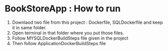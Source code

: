 # BookStoreApp : How to run 

1. Downlaod two file from this project : Dockerfile, SQLDockerfile and keep it in same folder.
2. Open terminal in that folder where you put those files.
3. Follow MYSQLDockerBuildSteps file given in the project
4. Then follow ApplicationDockerBuildSteps file
